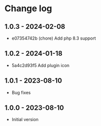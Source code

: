 # Change log

## 1.0.3 - 2024-02-08

* e07354742b (chore) Add php 8.3 support

## 1.0.2 - 2024-01-18

- 5a4c2d93f5 Add plugin icon

## 1.0.1 - 2023-08-10

- Bug fixes

## 1.0.0 - 2023-08-10

- Initial version
